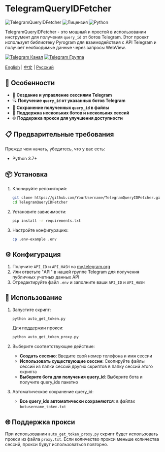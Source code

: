# TelegramQueryIDFetcher

![TelegramQueryIDFetcher](https://img.shields.io/badge/Telegram-QueryIDFetcher-blue.svg)
![Лицензия](https://img.shields.io/badge/Лицензия-MIT-green.svg)
![Python](https://img.shields.io/badge/Python-3.7%2B-yellow.svg)

TelegramQueryIDFetcher - это мощный и простой в использовании инструмент для получения `query_id` от ботов Telegram. Этот проект использует библиотеку Pyrogram для взаимодействия с API Telegram и получает необходимые данные через запросы WebView.

[![Telegram Канал](https://img.shields.io/badge/Telegram-Канал-red?logo=telegram&logoColor=white)](https://t.me/ScriptFreedom)
[![Telegram Группа](https://img.shields.io/badge/Telegram-Группа-red?logo=telegram&logoColor=white)](https://t.me/ScriptFreedomGroup)

[English](README.md) | [中文](README_Cn.md) | [Русский](#русский)

## 🌟 Особенности

- 🚀 **Создание и управление сессиями Telegram**
- 🔍 **Получение `query_id` от указанных ботов Telegram**
- 💾 **Сохранение полученных `query_id` в файлы**
- 🤖 **Поддержка нескольких ботов и нескольких сессий**
- 🌐 **Поддержка прокси для улучшения доступности**

## 📋 Предварительные требования

Прежде чем начать, убедитесь, что у вас есть:

- Python 3.7+

## 📦 Установка

1. Клонируйте репозиторий:

    ```bash
    git clone https://github.com/YourUsername/TelegramQueryIDFetcher.git
    cd TelegramQueryIDFetcher
    ```

2. Установите зависимости:

    ```bash
    pip install -r requirements.txt
    ```

3. Настройте конфигурацию:

    ```bash
    cp .env-example .env
    ```

## ⚙️ Конфигурация

1. Получите `API_ID` и `API_HASH` на [my.telegram.org](https://my.telegram.org)
2. Или ответьте "API" в нашей группе Telegram для получения публичных учетных данных API
3. Отредактируйте файл `.env` и заполните ваши `API_ID` и `API_HASH`

## 🚀 Использование

1. Запустите скрипт:

    ```bash
    python auto_get_token.py
    ```

   Для поддержки прокси:

    ```bash
    python auto_get_token_proxy.py
    ```

2. Выберите соответствующее действие:

    - **Создать сессию**: Введите свой номер телефона и имя сессии
    - **Использовать существующие сессии**: Скопируйте файлы сессий из папки сессий других скриптов в папку сессий этого скрипта
    - **Выберите бота для получения query_id**: Выберите бота и получите query_ids пакетно

3. Автоматическое сохранение query_id:

    - **Все query_ids автоматически сохраняются**: в файлах `botusername_token.txt`

## 🌐 Поддержка прокси

При использовании `auto_get_token_proxy.py` скрипт будет использовать прокси из файла `proxy.txt`. Если количество прокси меньше количества сессий, прокси будут использоваться повторно.
